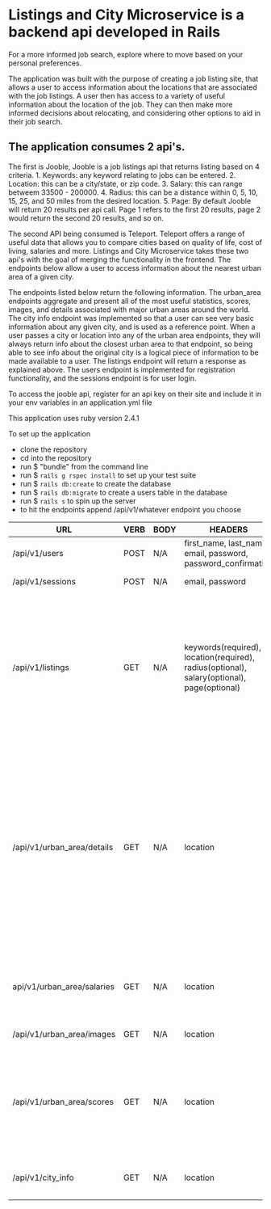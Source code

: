 <h1>Listings and City Microservice is a backend api developed in Rails</h1>

  For a more informed job search, explore where to move based on your personal preferences.

  The application was built with the purpose of creating a job listing site, that allows a user to access information about the locations that are associated with the job listings. A user then has access to a variety of useful information about the location of the job. They can then make more informed decisions about relocating, and considering other options to aid in their job search.

<h2>The application consumes 2 api's.</h2>

  The first is Jooble, Jooble is a job listings api that returns listing based on 4 criteria. 1. Keywords: any keyword relating to jobs can be entered. 2. Location: this can be a city/state, or zip code. 3. Salary: this can range betweem 33500 - 200000. 4. Radius: this can be a distance within 0, 5, 10, 15, 25, and 50 miles from the desired location. 5. Page: By default Jooble will return 20 results per api call. Page 1 refers to the first 20 results, page 2 would return the second 20 results, and so on. 

  The second API being consumed is Teleport. Teleport offers a range of useful data that allows you to compare cities based on quality of life, cost of living, salaries and more. Listings and City Microservice takes these two api's with the goal of merging the functionality in the frontend. The endpoints below allow a user to access information about the nearest urban area of a given city.
  
  The endpoints listed below return the following information. 
    The urban_area endpoints aggregate and present all of the most useful statistics, scores, images, and details associated with major urban areas around the world.
    The city info endpoint was implemented so that a user can see very basic information about any given city, and is used as a reference point. When a user passes a city or location into any of the urban area endpoints, they will always return info about the closest urban area to that endpoint, so being able to see info about the original city is a logical piece of information to be made available to a user.
    The listings endpoint will return a response as explained above.
    The users endpoint is implemented for registration functionality, and the sessions endpoint is for user login.


To access the jooble api, register for an api key on their site and include it in your env variables in an application.yml file

This application uses ruby version 2.4.1

To set up the application

  - clone the repository
  - cd into the repository
  - run $ "bundle" from the command line
  - run $ ``rails g rspec install`` to set up your test suite
  - run $ ``rails db:create`` to create the database
  - run $ ``rails db:migrate`` to create a users table in the database
  - run $ ``rails s`` to spin up the server
  - to hit the endpoints append /api/v1/whatever endpoint you choose


| URL | VERB | BODY | HEADERS | PARAMS | RESPONSE |
|----------------------------|------|------|--------------------------------------------------------------------------------------------|--------|--------------------------------------------------------------------------------------------------------------------------------------------------------------------------------------------------------------------------------------------------------------------------------------------------------------------------------------------------------------------------------------------------------------------------------------------------|
| /api/v1/users | POST | N/A | first_name, last_name, email, password, password_confirmation | N/A | first_name, last_name, email, api_key |
| /api/v1/sessions | POST | N/A | email, password | N/A | first_name, last_name, email, api_key |
| /api/v1/listings | GET | N/A | keywords(required), location(required), radius(optional), salary(optional), page(optional) | N/A | ``` totalCount:`numJobs`, jobs:[ title:`job title`, location:`job location`, snippet:`brief description`, salary:`job salary or null`, source: `source listing URL`, type: `Full-time/Part-time...`, link: `Jooble Job description`, company: `Company of job poster`, updated: `timestamp of job update`, id: `Jooble DB reference` ] ``` |
| /api/v1/urban_area/details | GET | N/A | location | N/A | Categories:   Business Freedom, City Size, Climate, Cost Of living, Culture, Economy, Education, Healthcare, Housing, Internal(Human interest), Job Market, Language, Minorities, Internet Access, Outdoors, Pollution, Safety, Startups, Taxation, Traffic, Travel Connectivity, Venture Capital ``` data:[  { float_value: `score for given category`, id:`Category reference`, label: `Category description`, type: `Score data-type` } ] ``` |
| api/v1/urban_area/salaries | GET | N/A | location | N/A | ```[ {  job:{     id:`job id`,    title: `job title`  }  salary_percentiles: {    percentile_25,    percentile_50,    percentile_75,   }  } } ] ``` |
| /api/v1/urban_area/images | GET | N/A | location | N/A | ``` {   mobile: `mobile app image`,   web: `web app image`  } ``` |
| /api/v1/urban_area/scores | GET | N/A | location | N/A | ``` {   teleport_city_score: `total aggregate score`,   summary:`City Summary`,   categories:[     color:`color code of score for html/css`,     name: `category`     score_out_of_10:`Score out of 10 for category`   ] } ``` |
| /api/v1/city_info | GET | N/A | location | N/A | {,"full_name": "City, State, Country",,"population": number} |
